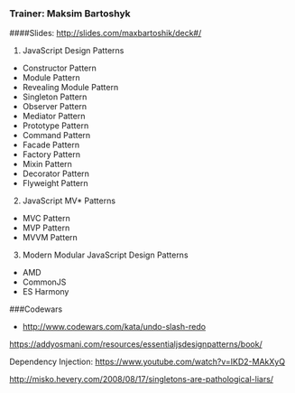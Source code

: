 ### Trainer: Maksim Bartoshyk
 
####Slides: 
http://slides.com/maxbartoshik/deck#/

1. JavaScript Design Patterns
  - Constructor Pattern
  - Module Pattern
  - Revealing Module Pattern
  - Singleton Pattern
  - Observer Pattern
  - Mediator Pattern
  - Prototype Pattern
  - Command Pattern
  - Facade Pattern
  - Factory Pattern
  - Mixin Pattern
  - Decorator Pattern
  - Flyweight Pattern
2. JavaScript MV* Patterns
  - MVC Pattern
  - MVP Pattern
  - MVVM Pattern
3. Modern Modular JavaScript Design Patterns
  - AMD
  - CommonJS
  - ES Harmony

###Codewars
- http://www.codewars.com/kata/undo-slash-redo

https://addyosmani.com/resources/essentialjsdesignpatterns/book/

Dependency Injection: 
https://www.youtube.com/watch?v=IKD2-MAkXyQ



http://misko.hevery.com/2008/08/17/singletons-are-pathological-liars/
